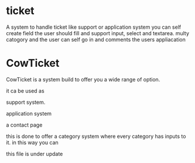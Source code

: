 # ticket
A system to handle ticket like support or application system
you can self create field the user should fill and support input, select and textarea. multy catogory and the user can self go in and comments the users appliacation

# CowTicket
CowTicket is a system build to offer you a wide range of option. 

it ca be used as

support system.

application system

a contact page

this is done to offer a category system where every category has inputs to it. in this way you can 

this file is under update
